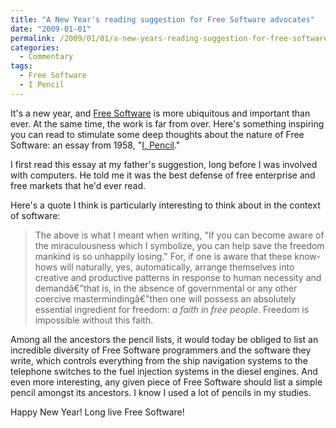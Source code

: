 ```yaml
---
title: "A New Year's reading suggestion for Free Software advocates"
date: "2009-01-01"
permalink: /2009/01/01/a-new-years-reading-suggestion-for-free-software-advocates/
categories:
  - Commentary
tags:
  - Free Software
  - I Pencil
---
```

It's a new year, and [Free Software][1] is more ubiquitous and important than ever. At the same time, the work is far from over. Here's something inspiring you can read to stimulate some deep thoughts about the nature of Free Software: an essay from 1958, "[I, Pencil][2]."

I first read this essay at my father's suggestion, long before I was involved with computers. He told me it was the best defense of free enterprise and free markets that he'd ever read.

Here's a quote I think is particularly interesting to think about in the context of software:

> The above is what I meant when writing, "If you can become aware of the miraculousness which I symbolize, you can help save the freedom mankind is so unhappily losing." For, if one is aware that these know-hows will naturally, yes, automatically, arrange themselves into creative and productive patterns in response to human necessity and demandâ€”that is, in the absence of governmental or any other coercive mastermindingâ€”then one will possess an absolutely essential ingredient for freedom: *a faith in free people*. Freedom is impossible without this faith.

Among all the ancestors the pencil lists, it would today be obliged to list an incredible diversity of Free Software programmers and the software they write, which controls everything from the ship navigation systems to the telephone switches to the fuel injection systems in the diesel engines. And even more interesting, any given piece of Free Software should list a simple pencil amongst its ancestors. I know I used a lot of pencils in my studies.

Happy New Year! Long live Free Software!

 [1]: http://www.fsf.org/
 [2]: http://www.econlib.org/library/Essays/rdPncl1.html

